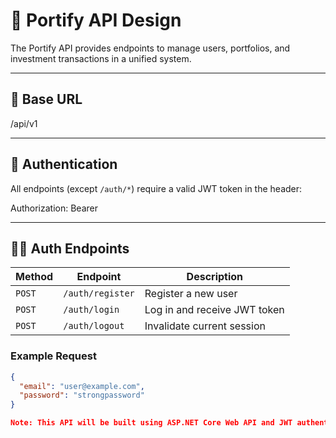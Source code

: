 # 📡 Portify API Design

The Portify API provides endpoints to manage users, portfolios, and investment transactions in a unified system.

---

## 🧭 Base URL

/api/v1

---

## 🔐 Authentication
All endpoints (except `/auth/*`) require a valid JWT token in the header:

Authorization: Bearer 

---

## 🧑‍💼 Auth Endpoints

| Method | Endpoint | Description |
|--------|-----------|--------------|
| `POST` | `/auth/register` | Register a new user |
| `POST` | `/auth/login` | Log in and receive JWT token |
| `POST` | `/auth/logout` | Invalidate current session |

### Example Request
```json
{
  "email": "user@example.com",
  "password": "strongpassword"
}

Note: This API will be built using ASP.NET Core Web API and JWT authentication, with PostgreSQL as the backend database.
